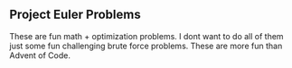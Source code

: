 ## Project Euler Problems 

These are fun math + optimization problems. I dont want to do all of them just some fun challenging brute force problems. These are more fun than Advent of Code. 